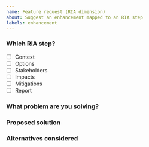 ```yaml
---
name: Feature request (RIA dimension)
about: Suggest an enhancement mapped to an RIA step
labels: enhancement
---
```


### Which RIA step?
- [ ] Context
- [ ] Options
- [ ] Stakeholders
- [ ] Impacts
- [ ] Mitigations
- [ ] Report

### What problem are you solving?

### Proposed solution

### Alternatives considered

